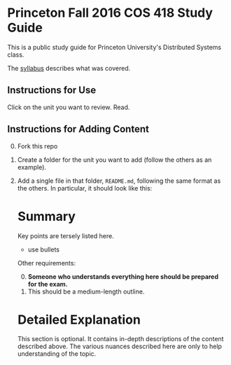 # Princeton Fall 2016 COS 418 Study Guide

This is a public study guide for Princeton University's Distributed Systems class.

The [syllabus](https://www.cs.princeton.edu/courses/archive/fall16/cos418/syllabus.html) describes what was covered.

## Instructions for Use

Click on the unit you want to review. Read.

## Instructions for Adding Content

0. Fork this repo
0. Create a folder for the unit you want to add (follow the others as an example).
0. Add a single file in that folder, `README.md`, following the same format as the others. In particular, it should look like this:

    # Summary

    Key points are tersely listed here.

    * use bullets

    Other requirements:

    0. **Someone who understands everything here should be prepared for the exam.**
    0. This should be a medium-length outline.

    # Detailed Explanation

    This section is optional. It contains in-depth descriptions of the content described above. The various nuances described here are only to help understanding of the topic.
